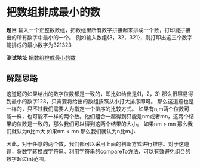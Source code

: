 # 把数组排成最小的数

**题目**
输入一个正整数数组，把数组里所有数字拼接起来排成一个数，打印能拼接出的所有数字中最小的一个。
例如输入数组{3，32，321}，则打印出这三个数字能排成的最小数字为321323

**测试地址**
[把数组排成最小的数](https://www.nowcoder.com/practice/8fecd3f8ba334add803bf2a06af1b993?tpId=13&tqId=11185&tPage=2&rp=2&ru=%2Fta%2Fcoding-interviews&qru=%2Fta%2Fcoding-interviews%2Fquestion-ranking)

## 解题思路

这道题的如果给出的数字位数都是一致的，即比如给出是{1，2，3},那么很容易得到最小的数字123，只需要将给出的数组按照从小打大排序即可。
那么这道题也是一样的，只不过我们需要人为指定一个排序的比较方式。
如果有n,m两个位数可能一样，也可能不一样的两个数。他们组合一起得到只能是nm或者mn，这两个结果的位数是一致的，那么我们可以得到这两个结果的大小。
如果nm > mn 那么我们就认为n比m大
如果nm < mn 那么我们就认为n比m小

因此，对于任意的两个数，我们都可以采用上面的判断方式进行排序。对于这道题，将数字转换成字符串。利用字符串的compareTo方法，可以有效避免组合的数字超过int范围。
